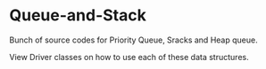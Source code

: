 # Queue-and-Stack  
  
Bunch of source codes for Priority Queue, Sracks and Heap queue.  
  
  
View Driver classes on how to use each of these data structures.
